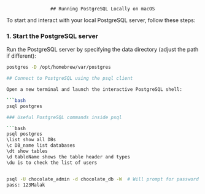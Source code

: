                     ## Running PostgreSQL Locally on macOS

To start and interact with your local PostgreSQL server, follow these steps:

### 1. Start the PostgreSQL server

Run the PostgreSQL server by specifying the data directory (adjust the path if different):

```bash
postgres -D /opt/homebrew/var/postgres

## Connect to PostgreSQL using the psql client

Open a new terminal and launch the interactive PostgreSQL shell:

```bash
psql postgres

### Useful PostgreSQL commands inside psql

```bash
psql postgres
\list show all DBs
\c DB_name list databases 
\dt show tables 
\d tableName shows the table header and types 
\du is to check the list of users


psql -U chocolate_admin -d chocolate_db -W  # Will prompt for password
pass: 123Malak

